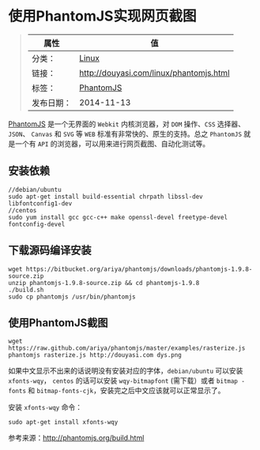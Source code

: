 # 使用PhantomJS实现网页截图

>|  属性  |  值  |
>| ----- | ----- |
>| 分类： | [Linux](http://douyasi.com/category/linux/) |
>| 链接： | http://douyasi.com/linux/phantomjs.html |
>| 标签： | [PhantomJS](http://douyasi.com/tag/PhantomJS)  |
>| 发布日期： | 2014-11-13 |

[PhantomJS](http://phantomjs.org) 是一个无界面的 `Webkit` 内核浏览器，对 `DOM` 操作、`CSS` 选择器、`JSON`、 `Canvas` 和 `SVG` 等 `WEB` 标准有非常快的、原生的支持。总之 `PhantomJS` 就是一个有 `API` 的浏览器，可以用来进行网页截图、自动化测试等。

## 安装依赖

```shell
//debian/ubuntu
sudo apt-get install build-essential chrpath libssl-dev libfontconfig1-dev
//centos
sudo yum install gcc gcc-c++ make openssl-devel freetype-devel fontconfig-devel
```




## 下载源码编译安装

```shell
wget https://bitbucket.org/ariya/phantomjs/downloads/phantomjs-1.9.8-source.zip
unzip phantomjs-1.9.8-source.zip && cd phantomjs-1.9.8
./build.sh
sudo cp phantomjs /usr/bin/phantomjs
```

## 使用PhantomJS截图

```shell
wget https://raw.github.com/ariya/phantomjs/master/examples/rasterize.js
phantomjs rasterize.js http://douyasi.com dys.png
```

如果中文显示不出来的话说明没有安装对应的字体，`debian/ubuntu` 可以安装 `xfonts-wqy`， `centos` 的话可以安装 `wqy-bitmapfont` (需下载）或者 `bitmap -fonts` 和 `bitmap-fonts-cjk`，安装完之后中文应该就可以正常显示了。

安装 `xfonts-wqy` 命令：

```shell
sudo apt-get install xfonts-wqy
```

参考来源：<http://phantomjs.org/build.html>